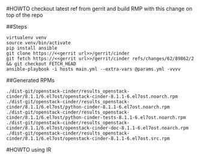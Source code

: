 
#HOWTO checkout latest ref from gerrit and build RMP with this change on top of the repo

##Steps
```
virtualenv venv
source venv/bin/activate
pip install ansible 
git clone https://<<gerrit url>>/gerrit/cinder
git fetch https://<<gerrit url>>/gerrit/cinder refs/changes/62/89862/2 && git checkout FETCH_HEAD
ansible-playbook -i hosts main.yml --extra-vars @params.yml -vvvv
```
 

##Generated RPMs

```
./dist-git/openstack-cinder/results_openstack-cinder/8.1.1/6.el7ost/openstack-cinder-8.1.1-6.el7ost.noarch.rpm
./dist-git/openstack-cinder/results_openstack-cinder/8.1.1/6.el7ost/python-cinder-8.1.1-6.el7ost.noarch.rpm
./dist-git/openstack-cinder/results_openstack-cinder/8.1.1/6.el7ost/python-cinder-tests-8.1.1-6.el7ost.noarch.rpm
./dist-git/openstack-cinder/results_openstack-cinder/8.1.1/6.el7ost/openstack-cinder-doc-8.1.1-6.el7ost.noarch.rpm
./dist-git/openstack-cinder/results_openstack-cinder/8.1.1/6.el7ost/openstack-cinder-8.1.1-6.el7ost.src.rpm
```

#HOWTO using IR


